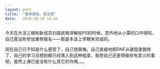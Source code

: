 ```yaml
---
layout: post
title:  "重修报名，我没报"
date:   2010-10-10 14:44
---
```


今天在大活三楼和新成员刘路民根讲解些PS的时候，意外地从小覃的口中得知，自己竟没有参加重修报名——那是本该上学期末完成的。

现在自己已不知是什么感受了，自己很奥悔，自己直接地把DNF从硬盘里删除了，自己的学习没想到都已经落入到这种程度，我想自己还是得做些有意义的事吧，虽然上课已是没有什么其它的作用。。。